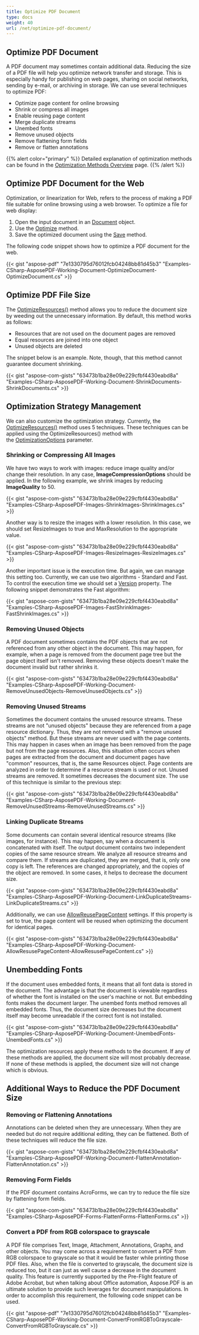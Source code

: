 ```yaml
---
title: Optimize PDF Document
type: docs
weight: 40
url: /net/optimize-pdf-document/
---
```


## **Optimize PDF Document**
A PDF document may sometimes contain additional data. Reducing the size of a PDF file will help you optimize network transfer and storage. This is especially handy for publishing on web pages, sharing on social networks, sending by e-mail, or archiving in storage. We can use several techniques to optimize PDF:

- Optimize page content for online browsing
- Shrink or compress all images
- Enable reusing page content
- Merge duplicate streams
- Unembed fonts
- Remove unused objects 
- Remove flattening form fields 
- Remove or flatten annotations

{{% alert color="primary" %}}
Detailed explanation of optimization methods can be found in the [Optimization Methods Overview](https://docs.aspose.com/pdf/net/optimize-pdf-methods-overview/) page.
{{% /alert %}}
## **Optimize PDF Document for the Web**
Optimization, or linearization for Web, refers to the process of making a PDF file suitable for online browsing using a web browser. To optimize a file for web display:

1. Open the input document in an [Document](https://apireference.aspose.com/net/pdf/aspose.pdf/document) object.
1. Use the [Optimize](https://apireference.aspose.com/net/pdf/aspose.pdf/document/methods/optimize) method.
1. Save the optimized document using the [Save](https://apireference.aspose.com/net/pdf/aspose.pdf/document/methods/save) method.

The following code snippet shows how to optimize a PDF document for the web.

{{< gist "aspose-pdf" "7e1330795d76012fcb04248bb81d45b3" "Examples-CSharp-AsposePDF-Working-Document-OptimizeDocument-OptimizeDocument.cs" >}}
## **Optimize PDF File Size**
The [OptimizeResources()](https://apireference.aspose.com/net/pdf/aspose.pdf/document/methods/optimizeresources) method allows you to reduce the document size by weeding out the unnecessary information. By default, this method works as follows:

- Resources that are not used on the document pages are removed 
- Equal resources are joined into one object
- Unused objects are deleted

The snippet below is an example. Note, though, that this method cannot guarantee document shrinking.

{{< gist "aspose-com-gists" "63473b1ba28e09e229cfbf4430eabd8a" "Examples-CSharp-AsposePDF-Working-Document-ShrinkDocuments-ShrinkDocuments.cs" >}}
## **Optimization Strategy Management**
We can also customize the optimization strategy. Currently, the [OptimizeResources()](https://apireference.aspose.com/net/pdf/aspose.pdf.document/optimizeresources/methods/1) method uses 5 techniques. These techniques can be applied using the OptimizeResources() method with the [OptimizationOptions](https://apireference.aspose.com/net/pdf/aspose.pdf.optimization/optimizationoptions) parameter.
### **Shrinking or Compressing All Images**
We have two ways to work with images: reduce image quality and/or change their resolution. In any case, **ImageCompressionOptions** should be applied. In the following example, we shrink images by reducing **ImageQuality** to 50.

{{< gist "aspose-com-gists" "63473b1ba28e09e229cfbf4430eabd8a" "Examples-CSharp-AsposePDF-Images-ShrinkImages-ShrinkImages.cs" >}}

Another way is to resize the images with a lower resolution. In this case, we should set ResizeImages to true and MaxResolution to the appropriate value.

{{< gist "aspose-com-gists" "63473b1ba28e09e229cfbf4430eabd8a" "Examples-CSharp-AsposePDF-Images-ResizeImages-ResizeImages.cs" >}}

Another important issue is the execution time. But again, we can manage this setting too. Currently, we can use two algorithms - Standard and Fast. To control the execution time we should set a [Version](https://apireference.aspose.com/net/pdf/aspose.pdf.optimization/imagecompressionoptions/properties/version) property. The following snippet demonstrates the Fast algorithm:

{{< gist "aspose-com-gists" "63473b1ba28e09e229cfbf4430eabd8a" "Examples-CSharp-AsposePDF-Images-FastShrinkImages-FastShrinkImages.cs" >}}
### **Removing Unused Objects**
A PDF document sometimes contains the PDF objects that are not referenced from any other object in the document. This may happen, for example, when a page is removed from the document page tree but the page object itself isn't removed. Removing these objects doesn't make the document invalid but rather shrinks it.

{{< gist "aspose-com-gists" "63473b1ba28e09e229cfbf4430eabd8a" "Examples-CSharp-AsposePDF-Working-Document-RemoveUnusedObjects-RemoveUnusedObjects.cs" >}}
### **Removing Unused Streams**
Sometimes the document contains the unused resource streams. These streams are not "unused objects" because they are referenced from a page resource dictionary. Thus, they are not removed with a "remove unused objects" method. But these streams are never used with the page contents. This may happen in cases when an image has been removed from the page but not from the page resources. Also, this situation often occurs when pages are extracted from the document and document pages have "common" resources, that is, the same Resources object. Page contents are analyzed in order to determine if a resource stream is used or not. Unused streams are removed. It sometimes decreases the document size. The use of this technique is similar to the previous step:

{{< gist "aspose-com-gists" "63473b1ba28e09e229cfbf4430eabd8a" "Examples-CSharp-AsposePDF-Working-Document-RemoveUnusedStreams-RemoveUnusedStreams.cs" >}}
### **Linking Duplicate Streams**
Some documents can contain several identical resource streams (like images, for instance). This may happen, say when a document is concatenated with itself. The output document contains two independent copies of the same resource stream. We analyze all resource streams and compare them. If streams are duplicated, they are merged, that is, only one copy is left. The references are changed appropriately, and the copies of the object are removed. In some cases, it helps to decrease the document size.

{{< gist "aspose-com-gists" "63473b1ba28e09e229cfbf4430eabd8a" "Examples-CSharp-AsposePDF-Working-Document-LinkDuplicateStreams-LinkDuplicateStreams.cs" >}}

Additionally, we can use [AllowReusePageContent](https://apireference.aspose.com/net/pdf/aspose.pdf.optimization/optimizationoptions/properties/allowreusepagecontent) settings. If this property is set to true, the page content will be reused when optimizing the document for identical pages.

{{< gist "aspose-com-gists" "63473b1ba28e09e229cfbf4430eabd8a" "Examples-CSharp-AsposePDF-Working-Document-AllowResusePageContent-AllowResusePageContent.cs" >}}
## **Unembedding Fonts**
If the document uses embedded fonts, it means that all font data is stored in the document. The advantage is that the document is viewable regardless of whether the font is installed on the user's machine or not. But embedding fonts makes the document larger. The unembed fonts method removes all embedded fonts. Thus, the document size decreases but the document itself may become unreadable if the correct font is not installed.

{{< gist "aspose-com-gists" "63473b1ba28e09e229cfbf4430eabd8a" "Examples-CSharp-AsposePDF-Working-Document-UnembedFonts-UnembedFonts.cs" >}}

The optimization resources apply these methods to the document. If any of these methods are applied, the document size will most probably decrease. If none of these methods is applied, the document size will not change which is obvious.
## **Additional Ways to Reduce the PDF Document Size**
### **Removing or Flattening Annotations**
Annotations can be deleted when they are unnecessary. When they are needed but do not require additional editing, they can be flattened. Both of these techniques will reduce the file size.

{{< gist "aspose-com-gists" "63473b1ba28e09e229cfbf4430eabd8a" "Examples-CSharp-AsposePDF-Working-Document-FlattenAnnotation-FlattenAnnotation.cs" >}}
### **Removing Form Fields**
If the PDF document contains AcroForms, we can try to reduce the file size by flattening form fields.

{{< gist "aspose-com-gists" "63473b1ba28e09e229cfbf4430eabd8a" "Examples-CSharp-AsposePDF-Forms-FlattenForms-FlattenForms.cs" >}}
### **Convert a PDF from RGB colorspace to grayscale**
A PDF file comprises Text, Image, Attachment, Annotations, Graphs, and other objects. You may come across a requirement to convert a PDF from RGB colorspace to grayscale so that it would be faster while printing those PDF files. Also, when the file is converted to grayscale, the document size is reduced too, but it can just as well cause a decrease in the document quality. This feature is currently supported by the Pre-Flight feature of Adobe Acrobat, but when talking about Office automation, Aspose.PDF is an ultimate solution to provide such leverages for document manipulations. In order to accomplish this requirement, the following code snippet can be used.

{{< gist "aspose-pdf" "7e1330795d76012fcb04248bb81d45b3" "Examples-CSharp-AsposePDF-Working-Document-ConvertFromRGBToGrayscale-ConvertFromRGBToGrayscale.cs" >}}

